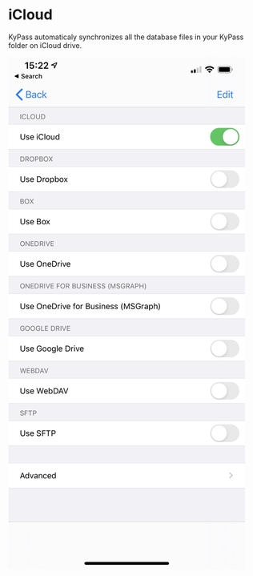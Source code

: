 # iCloud

KyPass automaticaly synchronizes all the database files in your KyPass folder on iCloud drive.

![Cloud provider page](../../.gitbook/assets/image%20%284%29.png)

